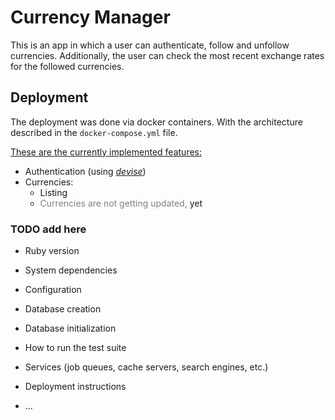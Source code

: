 # Currency Manager

This is an app in which a user can authenticate, follow and unfollow currencies. Additionally, the user can check the most recent exchange rates for the followed currencies.

## Deployment

The deployment was done via docker containers. With the architecture described in the `docker-compose.yml` file.

<u>These are the currently implemented features:</u>

* Authentication (using [*devise*](https://github.com/heartcombo/devise))
* Currencies:
    * Listing
    * <span style="color: gray;">Currencies are not getting updated, </span>yet

### TODO add here

* Ruby version

* System dependencies

* Configuration

* Database creation

* Database initialization

* How to run the test suite

* Services (job queues, cache servers, search engines, etc.)

* Deployment instructions

* ...
